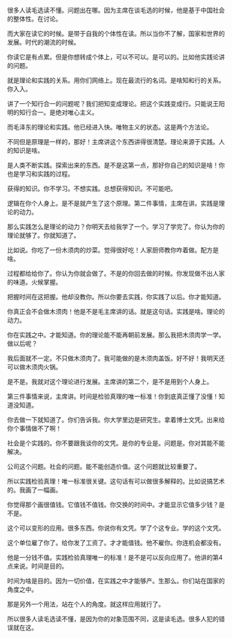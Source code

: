 很多人读毛选读不懂。问题出在哪。因为主席在谈毛选的时候，他是基于中国社会的整体性。在讨论。

而大家在读它的时候。是带于自我的个体性在读。所以当你不了解，国家和世界的发展。时代的潮流的时候。

你读它是有点累。但是你想转成个体上，可以不可以。是可以的。比如他实践论讲的问题。

就是理论和实践的关系。用你们网络上。现在最流行的名词。是啥知和行的关系。你入入。

讲了一个知行合一的问题呢？我们把知变成理论。把这个实践变成行。只能说王阳明的知行合一。是绝对唯心主义。

而毛泽东的理论和实践。他已经进入快。唯物主义的状态。这是两个方法论。

不同但是原理是一样的，那好！主席讲这个东西讲得很清楚。理论来源于实践。人的知识是啥。

是人类不断实践。探索出来的东西。是不是这第一点，那好你自己的知识是啥！你也是学习和实践的过程。

获得的知识。你不学习。不想实践。总想获得知识。不可能吧。

逻辑在你个人身上。是不是就产生了这个原理。第二件事情，主席在讲。实践是理论的动力。

那么实践怎么是理论的动力？你明天去给我学了一个。学习了学完了。你认为你的理论就够了。你就知道了。

比如说。你吃了一份木须肉的炒菜。觉得很好吃！人家厨师教你咋着做。配方是啥。

过程都给给你了。你认为你就会做了。不是的你回去做的时候。你发现做不出人家的味道。火候掌握。

把握时间在这把握。他却没教你。所以你要去实践，你实践了以后。你才能知道。

你真正会不会做木须肉！他是不是毛主席讲的话。就是这句话。实践是啥。理论的动力。

你在实践之中。才能知道。你的理论能不能再朝前发展。那么我把木须肉学一学。做以后呢？

我后面就不一定。不只做木须肉了。我可能做的是木须肉盖饭。好不好！我明天还可以做木须肉火锅。

是不是。我就对这个理论进行发展。主席讲的第二个，是不是用到个人身上。

第三件事情来说，主席讲。时间是检验真理的唯一标准！你到底真正懂了没懂！知道没知道。

你去做一下就知道了。你们告诉我。你大学里边是研究生。拿着博士文凭。出来给你个事情做不了啊！

社会是个实践的。你不要跟我谈你的文凭。是你的专业是。问题是。你对其能不能解决。

公司这个问题。社会的问题。能不能创造价值。这个问题就比较重要了。

所以实践检验真理！唯一标准很关键。这句话有可以做很多解释的。比如说搞艺术的。我画了一幅画。

你觉得那个画很值钱。它值钱不值钱。你交换的时间中。才能显示它值多少钱？是不是。

这个可以变形的应用。很多东西。你说你有文凭。学了个这专业。学的这个文凭。

这个单位雇了你了。给你发了工资了。才才能值钱。他不雇你。你连机会都没有。

他是一分钱不值。实践检验真理唯一的标准！是不是可以反向应用了。他讲的第4点来说。时间是目的。

时间为啥是目的。因为一切价值，在实践之中才能够产。生那么。你们站在国家的角度之中。

那是另外一个用法，站在个人的角度。就这样应用就行了。

所以很多人读毛选读不懂，是因为你的对象范围不同，这是读毛选。很多人犯的错误就在这。